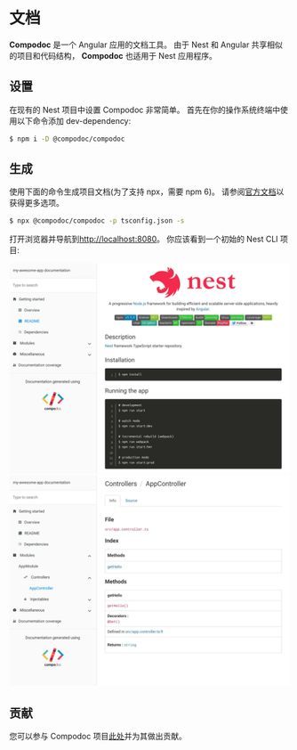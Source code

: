 # 文档

**Compodoc** 是一个 Angular 应用的文档工具。
由于 Nest 和 Angular 共享相似的项目和代码结构， **Compodoc** 也适用于 Nest 应用程序。

## 设置

在现有的 Nest 项目中设置 Compodoc 非常简单。
首先在你的操作系统终端中使用以下命令添加 dev-dependency:

```bash
$ npm i -D @compodoc/compodoc
```

## 生成

使用下面的命令生成项目文档(为了支持 npx，需要 npm 6)。
请参阅[官方文档](https://compodoc.app/guides/usage.html)以获得更多选项。

```bash
$ npx @compodoc/compodoc -p tsconfig.json -s
```

打开浏览器并导航到[http://localhost:8080](http://localhost:8080)。
你应该看到一个初始的 Nest CLI 项目:

![](../assets/documentation-compodoc-1.jpg)
![](../assets/documentation-compodoc-2.jpg)

## 贡献

您可以参与 Compodoc 项目[此处](https://github.com/compodoc/compodoc)并为其做出贡献。
